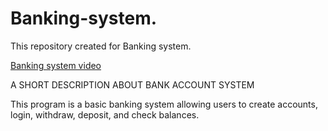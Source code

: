 # Banking-system.
This repository created for Banking system.

[Banking system video](https://drive.google.com/file/d/1m8befexHJYRi3kZyGu_DMRxtMRybvAPF/view)

A SHORT DESCRIPTION ABOUT BANK ACCOUNT SYSTEM

This program is a basic banking system allowing users to create accounts, login, withdraw, deposit, and check balances.




